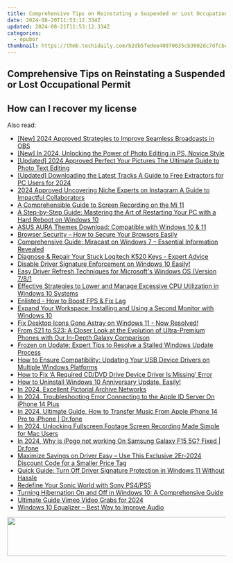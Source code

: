 ```yaml
---
title: Comprehensive Tips on Reinstating a Suspended or Lost Occupational Permit
date: 2024-08-20T11:53:12.334Z
updated: 2024-08-21T11:53:12.334Z
categories:
  - epubor
thumbnail: https://thmb.techidaily.com/b2db5fedee40970035cb3002dc7dfcbc1c0c6f7d7b80bea9905bc131bc260d6b.jpg
---
```


## Comprehensive Tips on Reinstating a Suspended or Lost Occupational Permit

## How can I recover my license



<ins class="adsbygoogle"
     style="display:block"
     data-ad-format="autorelaxed"
     data-ad-client="ca-pub-7571918770474297"
     data-ad-slot="1223367746"></ins>



<ins class="adsbygoogle"
     style="display:block"
     data-ad-client="ca-pub-7571918770474297"
     data-ad-slot="8358498916"
     data-ad-format="auto"
     data-full-width-responsive="true"></ins>

<span class="atpl-alsoreadstyle">Also read:</span>
<div><ul>
<li><a href="https://digital-screen-recording.techidaily.com/new-2024-approved-strategies-to-improve-seamless-broadcasts-in-obs/"><u>[New] 2024 Approved  Strategies to Improve Seamless Broadcasts in OBS</u></a></li>
<li><a href="https://fox-cloud.techidaily.com/new-in-2024-unlocking-the-power-of-photo-editing-in-ps-novice-style/"><u>[New] In 2024, Unlocking the Power of Photo Editing in PS, Novice Style</u></a></li>
<li><a href="https://fox-boxes.techidaily.com/updated-2024-approved-perfect-your-pictures-the-ultimate-guide-to-photo-text-editing/"><u>[Updated] 2024 Approved  Perfect Your Pictures  The Ultimate Guide to Photo Text Editing</u></a></li>
<li><a href="https://youtube-blog.techidaily.com/ed-downloading-the-latest-tracks-a-guide-to-free-extractors-for-pc-users-for-2024/"><u>[Updated] Downloading the Latest Tracks  A Guide to Free Extractors for PC Users for 2024</u></a></li>
<li><a href="https://instagram-clips.techidaily.com/2024-approved-uncovering-niche-experts-on-instagram-a-guide-to-impactful-collaborators/"><u>2024 Approved  Uncovering Niche Experts on Instagram  A Guide to Impactful Collaborators</u></a></li>
<li><a href="https://visual-screen-recording.techidaily.com/a-comprehensible-guide-to-screen-recording-on-the-mi-11/"><u>A Comprehensible Guide to Screen Recording on the Mi 11</u></a></li>
<li><a href="https://tech-haven.techidaily.com/a-step-by-step-guide-mastering-the-art-of-restarting-your-pc-with-a-hard-reboot-on-windows-10/"><u>A Step-by-Step Guide: Mastering the Art of Restarting Your PC with a Hard Reboot on Windows 10</u></a></li>
<li><a href="https://tech-haven.techidaily.com/asus-aura-themes-download-compatible-with-windows-10-and-11/"><u>ASUS AURA Themes Download: Compatible with Windows 10 & 11</u></a></li>
<li><a href="https://tech-haven.techidaily.com/1723808137597-browser-security-how-to-secure-your-browsers-easily/"><u>Browser Security – How to Secure Your Browsers Easily</u></a></li>
<li><a href="https://tech-haven.techidaily.com/comprehensive-guide-miracast-on-windows-7-essential-information-revealed/"><u>Comprehensive Guide: Miracast on Windows 7 – Essential Information Revealed</u></a></li>
<li><a href="https://tech-haven.techidaily.com/diagnose-and-repair-your-stuck-logitech-k520-keys-expert-advice/"><u>Diagnose & Repair Your Stuck Logitech K520 Keys - Expert Advice</u></a></li>
<li><a href="https://tech-haven.techidaily.com/disable-driver-signature-enforcement-on-windows-10-easily/"><u>Disable Driver Signature Enforcement on Windows 10 Easily!</u></a></li>
<li><a href="https://tech-haven.techidaily.com/easy-driver-refresh-techniques-for-microsofts-windows-os-version-781/"><u>Easy Driver Refresh Techniques for Microsoft's Windows OS (Version 7/8/1</u></a></li>
<li><a href="https://tech-haven.techidaily.com/effective-strategies-to-lower-and-manage-excessive-cpu-utilization-in-windows-10-systems/"><u>Effective Strategies to Lower and Manage Excessive CPU Utilization in Windows 10 Systems</u></a></li>
<li><a href="https://tech-haven.techidaily.com/enlisted-how-to-boost-fps-and-fix-lag/"><u>Enlisted - How to Boost FPS & Fix Lag</u></a></li>
<li><a href="https://tech-haven.techidaily.com/expand-your-workspace-installing-and-using-a-second-monitor-with-windows-10/"><u>Expand Your Workspace: Installing and Using a Second Monitor with Windows 10</u></a></li>
<li><a href="https://tech-haven.techidaily.com/1723808369224-fix-desktop-icons-gone-astray-on-windows-11-now-resolved/"><u>Fix Desktop Icons Gone Astray on Windows 11 - Now Resolved!</u></a></li>
<li><a href="https://buynow-info.techidaily.com/from-s21-to-s23-a-closer-look-at-the-evolution-of-ultra-premium-phones-with-our-in-depth-galaxy-comparison/"><u>From S21 to S23: A Closer Look at the Evolution of Ultra-Premium Phones with Our In-Depth Galaxy Comparison</u></a></li>
<li><a href="https://tech-haven.techidaily.com/frozen-on-update-expert-tips-to-resolve-a-stalled-windows-update-process/"><u>Frozen on Update: Expert Tips to Resolve a Stalled Windows Update Process</u></a></li>
<li><a href="https://tech-haven.techidaily.com/how-to-ensure-compatibility-updating-your-usb-device-drivers-on-multiple-windows-platforms/"><u>How to Ensure Compatibility: Updating Your USB Device Drivers on Multiple Windows Platforms</u></a></li>
<li><a href="https://tech-haven.techidaily.com/how-to-fix-a-required-cddvd-drive-device-driver-is-missing-error/"><u>How to Fix ‘A Required CD/DVD Drive Device Driver Is Missing’ Error</u></a></li>
<li><a href="https://tech-haven.techidaily.com/1723808238469-how-to-uninstall-windows-10-anniversary-update-easily/"><u>How to Uninstall Windows 10 Anniversary Update. Easily!</u></a></li>
<li><a href="https://fox-access.techidaily.com/in-2024-excellent-pictorial-archive-networks/"><u>In 2024, Excellent Pictorial Archive Networks</u></a></li>
<li><a href="https://apple-account.techidaily.com/in-2024-troubleshooting-error-connecting-to-the-apple-id-server-on-iphone-14-plus-by-drfone-ios/"><u>In 2024, Troubleshooting Error Connecting to the Apple ID Server On iPhone 14 Plus</u></a></li>
<li><a href="https://iphone-transfer.techidaily.com/in-2024-ultimate-guide-how-to-transfer-music-from-apple-iphone-14-pro-to-iphone-drfone-by-drfone-transfer-from-ios/"><u>In 2024, Ultimate Guide, How to Transfer Music From Apple iPhone 14 Pro to iPhone | Dr.fone</u></a></li>
<li><a href="https://screen-recording.techidaily.com/in-2024-unlocking-fullscreen-footage-screen-recording-made-simple-for-mac-users/"><u>In 2024, Unlocking Fullscreen Footage  Screen Recording Made Simple for Mac Users</u></a></li>
<li><a href="https://change-location.techidaily.com/in-2024-why-is-ipogo-not-working-on-samsung-galaxy-f15-5g-fixed-drfone-by-drfone-virtual-android/"><u>In 2024, Why is iPogo not working On Samsung Galaxy F15 5G? Fixed | Dr.fone</u></a></li>
<li><a href="https://tech-haven.techidaily.com/1723808164337-maximize-savings-on-driver-easy-use-this-exclusive-2er-2024-discount-code-for-a-smaller-price-tag/"><u>Maximize Savings on Driver Easy – Use This Exclusive 2Er-2024 Discount Code for a Smaller Price Tag</u></a></li>
<li><a href="https://tech-haven.techidaily.com/1723808321752-quick-guide-turn-off-driver-signature-protection-in-windows-11-without-hassle/"><u>Quick Guide: Turn Off Driver Signature Protection in Windows 11 Without Hassle</u></a></li>
<li><a href="https://fox-blue.techidaily.com/redefine-your-sonic-world-with-sony-ps4ps5/"><u>Redefine Your Sonic World with Sony PS4/PS5</u></a></li>
<li><a href="https://tech-haven.techidaily.com/turning-hibernation-on-and-off-in-windows-10-a-comprehensive-guide/"><u>Turning Hibernation On and Off in Windows 10: A Comprehensive Guide</u></a></li>
<li><a href="https://vimeo-videos.techidaily.com/ultimate-guide-vimeo-video-grabs-for-2024/"><u>Ultimate Guide  Vimeo Video Grabs for 2024</u></a></li>
<li><a href="https://tech-haven.techidaily.com/windows-10-equalizer-best-way-to-improve-audio/"><u>Windows 10 Equalizer – Best Way to Improve Audio</u></a></li>
</ul></div>

<!-- affiliate ads begin -->
<a href="https://laganoo.pxf.io/c/5597632/1657399/16446" target="_top" id="1657399"><img src="//a.impactradius-go.com/display-ad/16446-1657399" border="0" alt="" width="728" height="90"/></a><img height="0" width="0" src="https://imp.pxf.io/i/5597632/1657399/16446" style="position:absolute;visibility:hidden;" border="0" />
<!-- affiliate ads end -->